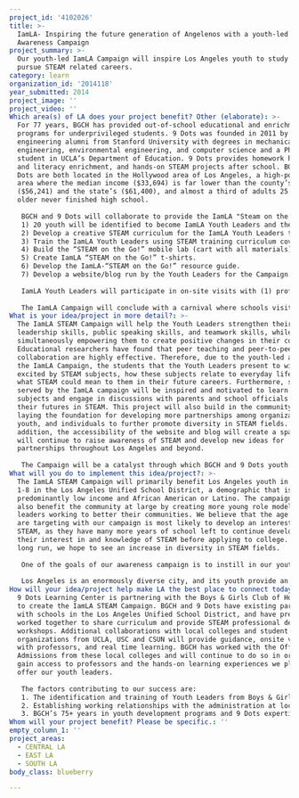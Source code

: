 ```yaml
---
project_id: '4102026'
title: >-
  IamLA- Inspiring the future generation of Angelenos with a youth-led STEAM
  Awareness Campaign
project_summary: >-
  Our youth-led IamLA Campaign will inspire Los Angeles youth to study and
  pursue STEAM related careers.
category: learn
organization_id: '2014118'
year_submitted: 2014
project_image: ''
project_video: ''
Which area(s) of LA does your project benefit? Other (elaborate): >-
  For 77 years, BGCH has provided out-of-school educational and enrichment
  programs for underprivileged students. 9 Dots was founded in 2011 by three
  engineering alumni from Stanford University with degrees in mechanical
  engineering, environmental engineering, and computer science and a Ph.D
  student in UCLA’s Department of Education. 9 Dots provides homework help, math
  and literacy enrichment, and hands-on STEAM projects after school. BGCH and 9
  Dots are both located in the Hollywood area of Los Angeles, a high-poverty
  area where the median income ($33,694) is far lower than the county’s
  ($56,241) and the state’s ($61,400), and almost a third of adults 25 years or
  older never finished high school. 
   
   BGCH and 9 Dots will collaborate to provide the IamLA "Steam on the Go!" Campaign. Activities include: 
   1) 20 youth will be identified to become IamLA Youth Leaders and the “STEAM on the Go!” Leadership Team. 
   2) Develop a creative STEAM curriculum for the IamLA Youth Leaders to present. 
   3) Train the IamLA Youth Leaders using STEAM training curriculum covering material relevant to the age groups the Youth Leaders will serve (1st-8th grades). Training will incorporate leadership development skills, classroom management skills, and public speaking skills.
   4) Build the “STEAM on the Go!” mobile lab (cart with all materials).
   5) Create IamLA “STEAM on the Go!” t-shirts. 
   6) Develop the IamLA-“STEAM on the Go!” resource guide. 
   7) Develop a website/blog run by the Youth Leaders for the Campaign. 
   
   IamLA Youth Leaders will participate in on-site visits with (1) professors and/or professionals in STEAM fields at UCLA, USC, and CSUN; (2) a civil engineer or architect at a construction site; (3) a physician at the Children’s Hospital or at the UCLA or USC hospitals; (4) animation crews at an animation studio to observe how computer science or graphic design components go into the animation of a video game or movie; and (5) professors in Archeology, Physics, or Chemistry, culminating with a visit to the Griffith Park Observatory and the La Brea Tar Pits. 
   
   The IamLA Campaign will conclude with a carnival where schools visited will be invited to send a team. Each team will have a booth and will present a STEAM activity/project to those in attendance. A panel of judges made up of city council members, school officials, STEAM professionals, and community partners will determine the winners, basing scores on creativity and audience engagement.
What is your idea/project in more detail?: >-
  The IamLA STEAM Campaign will help the Youth Leaders strengthen their
  leadership skills, public speaking skills, and teamwork skills, while
  simultaneously empowering them to create positive changes in their community.
  Educational researchers have found that peer teaching and peer-to-peer
  collaboration are highly effective. Therefore, due to the youth-led aspect of
  the IamLA Campaign, the students that the Youth Leaders present to will be
  excited by STEAM subjects, how these subjects relate to everyday life, and
  what STEAM could mean to them in their future careers. Furthermore, students
  served by the IamLA campaign will be inspired and motivated to learn STEAM
  subjects and engage in discussions with parents and school officials about
  their futures in STEAM. This project will also build in the community by
  laying the foundation for developing more partnerships among organizations,
  youth, and individuals to further promote diversity in STEAM fields. In
  addition, the accessibility of the website and blog will create a space that
  will continue to raise awareness of STEAM and develop new ideas for
  partnerships throughout Los Angeles and beyond.
   
   The Campaign will be a catalyst through which BGCH and 9 Dots youth empower other youth by exposing them to STEAM fields that have traditionally lacked in diversity. The overarching purpose of IamLA is to disprove the idea that STEAM careers are out of reach for disadvantaged youth in Los Angeles.
What will you do to implement this idea/project?: >-
  The IamLA STEAM Campaign will primarily benefit Los Angeles youth in grades
  1-8 in the Los Angeles Unified School District, a demographic that is
  predominantly low income and African American or Latino. The campaign will
  also benefit the community at large by creating more young role models and
  leaders working to better their communities. We believe that the age group we
  are targeting with our campaign is most likely to develop an interest in
  STEAM, as they have many more years of school left to continue developing
  their interest in and knowledge of STEAM before applying to college. In the
  long run, we hope to see an increase in diversity in STEAM fields.
   
   One of the goals of our awareness campaign is to instill in our youth the desire to expand their knowledge of STEAM through involvement in programs like BGCH, 9 Dots, and other STEAM programs. Developing an interest in STEAM during their crucial formative years makes it more possible for youth to pursue STEAM fields. When the youth we serve reach high school, they will be more likely to have a deeper understanding of STEAM, making it an accessible option when applying to college and pursuing a career. 
   
   Los Angeles is an enormously diverse city, and its youth provide an immeasurable wealth of experiences and perspectives that can shape the future of the city and its residents. We believe that if our youth, who will eventually grow up to become college students and young professionals, play a larger role in STEAM fields, Los Angeles will greatly benefit.
How will your idea/project help make LA the best place to connect today? In LA2050?: >-
  9 Dots Learning Center is partnering with the Boys & Girls Club of Hollywood
  to create the IamLA STEAM Campaign. BGCH and 9 Dots have existing partnerships
  with schools in the Los Angeles Unified School District, and have previously
  worked together to share curriculum and provide STEAM professional development
  workshops. Additional collaborations with local colleges and student
  organizations from UCLA, USC and CSUN will provide guidance, onsite visits
  with professors, and real time learning. BGCH has worked with the Office of
  Admissions from these local colleges and will continue to do so in order to
  gain access to professors and the hands-on learning experiences we plan to
  offer our youth leaders. 
   
   The factors contributing to our success are:
   1. The identification and training of Youth Leaders from Boys & Girls Club of Hollywood and 9 Dots
   2. Establishing working relationships with the administration at local schools
   3. BGCH’s 75+ years in youth development programs and 9 Dots expertise in STEAM subjects
Whom will your project benefit? Please be specific.: ''
empty_column_1: ''
project_areas:
  - CENTRAL LA
  - EAST LA
  - SOUTH LA
body_class: blueberry

---
```

